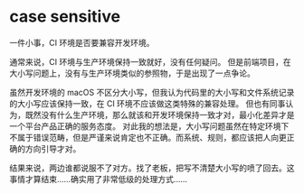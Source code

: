 # case sensitive

一件小事，CI 环境是否要兼容开发环境。

通常来说，CI 环境与生产环境保持一致就好，没有任何疑问。
但是前端项目，在大小写问题上，没有与生产环境类似的参照物，于是出现了一点争论。

虽然开发环境的 macOS 不区分大小写，但我认为代码里的大小写和文件系统记录的大小写应该保持一致，在 CI 环境不应该做这类特殊的兼容处理。
但也有同事认为，既然没有什么生产环境，那么就该和开发环境保持一致才对，最小化差异才是一个平台产品正确的服务态度。
对此我的想法是，大小写问题虽然在特定环境下不属于错误范畴，但是严谨来说肯定也不正确。而系统、规则，都应该把人向更正确的方向引导才对。

结果来说，两边谁都说服不了对方。找了老板，把写不清楚大小写的喷了回去。这事情才算结束……确实用了非常低级的处理方式……
